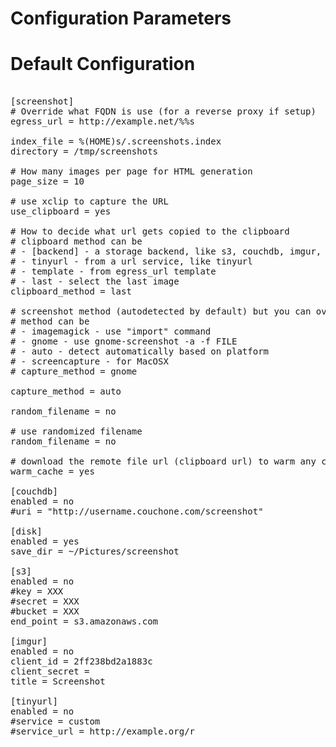 Configuration Parameters
============================



Default Configuration
============================

<pre>

[screenshot]
# Override what FQDN is use (for a reverse proxy if setup)
egress_url = http://example.net/%%s

index_file = %(HOME)s/.screenshots.index
directory = /tmp/screenshots

# How many images per page for HTML generation
page_size = 10

# use xclip to capture the URL
use_clipboard = yes

# How to decide what url gets copied to the clipboard
# clipboard method can be 
# - [backend] - a storage backend, like s3, couchdb, imgur, etc
# - tinyurl - from a url service, like tinyurl
# - template - from egress_url template
# - last - select the last image
clipboard_method = last

# screenshot method (autodetected by default) but you can override if you wish
# method can be 
# - imagemagick - use "import" command
# - gnome - use gnome-screenshot -a -f FILE
# - auto - detect automatically based on platform
# - screencapture - for MacOSX
# capture_method = gnome

capture_method = auto

random_filename = no

# use randomized filename
random_filename = no

# download the remote file url (clipboard url) to warm any cache
warm_cache = yes

[couchdb]
enabled = no
#uri = "http://username.couchone.com/screenshot"

[disk]
enabled = yes
save_dir = ~/Pictures/screenshot

[s3]
enabled = no
#key = XXX
#secret = XXX
#bucket = XXX
end_point = s3.amazonaws.com

[imgur]
enabled = no
client_id = 2ff238bd2a1883c
client_secret = 
title = Screenshot

[tinyurl]
enabled = no
#service = custom
#service_url = http://example.org/r

</pre>
